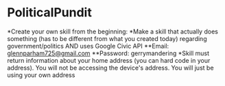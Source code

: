 # PoliticalPundit


*Create your own skill from the beginning:
*Make a skill that actually does something (has to be different from what you created today) regarding government/politics AND uses Google Civic API
**Email: glennparham725@gmail.com
**Password: gerrymandering 
*Skill must return information about your home address (you can hard code in your address).  You will not be accessing the device's address.  You will just be using your own address
